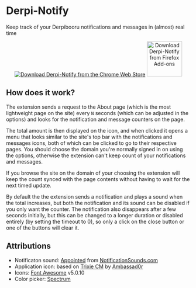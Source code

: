 # Derpi-Notify

Keep track of your Derpibooru notifications and messages in (almost) real time


<p align="center"><a href="https://chrome.google.com/webstore/detail/derpi-notify/injlokbojlfffbonihefcbhikkkpepgn"><img src="https://developer.chrome.com/webstore/images/ChromeWebStore_BadgeWBorder_v2_340x96.png" alt="Download Derpi-Notify from the Chrome Web Store"></a> <a href="https://addons.mozilla.org/en-US/firefox/addon/derpi-notify/"><img src="https://cdn.rawgit.com/alrra/browser-logos/da2477b1/src/firefox/firefox.svg" height="96" alt="Download Derpi-Notify from Firefox Add-ons"></a></p>

## How does it work?

The extension sends a request to the About page (which is the most lightweight page on the site) every `N` seconds (which can be adjusted in the options) and looks for the notification and message counters on the page.

The total amount is then displayed on the icon, and when clicked it opens a menu that looks similar to the site's top bar with the notifications and messages icons, both of which can be clicked to go to their respective pages. You should choose the domain you're normally signed in on using the options, otherwise the extension can't keep count of your notifications and messages.

If you browse the site on the domain of your choosing the extension will keep the count synced with the page contents without having to wait for the next timed update.

By default the the extension sends a notification and plays a sound when the total increases, but both the notification and its sound can be disabled if you only want the counter. The notification also disappears after a few seconds initially, but this can be changed to a longer duration or disabled entirely (by setting the timeout to 0), so only a click on the close button or one of the buttons will clear it.

## Attributions

 - Notificaton sound: [Appointed](https://notificationsounds.com/message-tones/appointed-529) from [NotificationSounds.com](https://notificationsounds.com)
 - Application icon: based on [Trixie CM](https://ambassad0r.deviantart.com/art/Trixie-CM-564230189) by [Ambassad0r](https://ambassad0r.deviantart.com/)
 - Icons: [Font Awesome](https://fontawesome.com/license) v5.0.10
 - Color picker: [Spectrum](https://bgrins.github.io/spectrum/)
